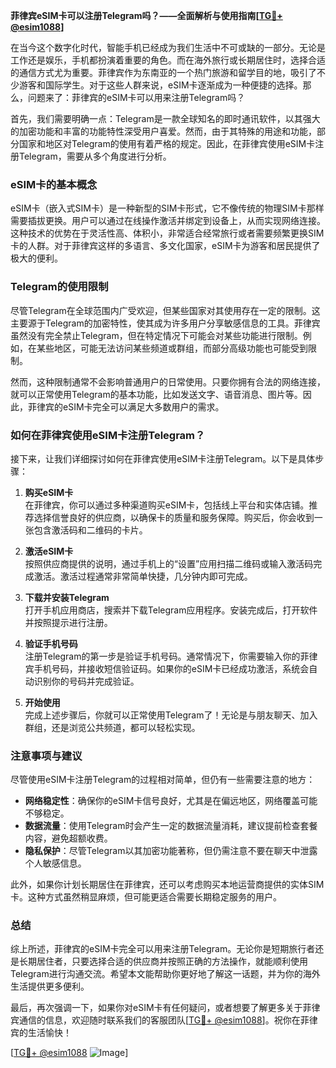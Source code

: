 **菲律宾eSIM卡可以注册Telegram吗？——全面解析与使用指南[[TG💪+ @esim1088](https://t.me/s/esim1088)]**

在当今这个数字化时代，智能手机已经成为我们生活中不可或缺的一部分。无论是工作还是娱乐，手机都扮演着重要的角色。而在海外旅行或长期居住时，选择合适的通信方式尤为重要。菲律宾作为东南亚的一个热门旅游和留学目的地，吸引了不少游客和国际学生。对于这些人群来说，eSIM卡逐渐成为一种便捷的选择。那么，问题来了：菲律宾的eSIM卡可以用来注册Telegram吗？

首先，我们需要明确一点：Telegram是一款全球知名的即时通讯软件，以其强大的加密功能和丰富的功能特性深受用户喜爱。然而，由于其特殊的用途和功能，部分国家和地区对Telegram的使用有着严格的规定。因此，在菲律宾使用eSIM卡注册Telegram，需要从多个角度进行分析。

### eSIM卡的基本概念

eSIM卡（嵌入式SIM卡）是一种新型的SIM卡形式，它不像传统的物理SIM卡那样需要插拔更换。用户可以通过在线操作激活并绑定到设备上，从而实现网络连接。这种技术的优势在于灵活性高、体积小，非常适合经常旅行或者需要频繁更换SIM卡的人群。对于菲律宾这样的多语言、多文化国家，eSIM卡为游客和居民提供了极大的便利。

### Telegram的使用限制

尽管Telegram在全球范围内广受欢迎，但某些国家对其使用存在一定的限制。这主要源于Telegram的加密特性，使其成为许多用户分享敏感信息的工具。菲律宾虽然没有完全禁止Telegram，但在特定情况下可能会对某些功能进行限制。例如，在某些地区，可能无法访问某些频道或群组，而部分高级功能也可能受到限制。

然而，这种限制通常不会影响普通用户的日常使用。只要你拥有合法的网络连接，就可以正常使用Telegram的基本功能，比如发送文字、语音消息、图片等。因此，菲律宾的eSIM卡完全可以满足大多数用户的需求。

### 如何在菲律宾使用eSIM卡注册Telegram？

接下来，让我们详细探讨如何在菲律宾使用eSIM卡注册Telegram。以下是具体步骤：

1. **购买eSIM卡**  
   在菲律宾，你可以通过多种渠道购买eSIM卡，包括线上平台和实体店铺。推荐选择信誉良好的供应商，以确保卡的质量和服务保障。购买后，你会收到一张包含激活码和二维码的卡片。

2. **激活eSIM卡**  
   按照供应商提供的说明，通过手机上的“设置”应用扫描二维码或输入激活码完成激活。激活过程通常非常简单快捷，几分钟内即可完成。

3. **下载并安装Telegram**  
   打开手机应用商店，搜索并下载Telegram应用程序。安装完成后，打开软件并按照提示进行注册。

4. **验证手机号码**  
   注册Telegram的第一步是验证手机号码。通常情况下，你需要输入你的菲律宾手机号码，并接收短信验证码。如果你的eSIM卡已经成功激活，系统会自动识别你的号码并完成验证。

5. **开始使用**  
   完成上述步骤后，你就可以正常使用Telegram了！无论是与朋友聊天、加入群组，还是浏览公共频道，都可以轻松实现。

### 注意事项与建议

尽管使用eSIM卡注册Telegram的过程相对简单，但仍有一些需要注意的地方：

- **网络稳定性**：确保你的eSIM卡信号良好，尤其是在偏远地区，网络覆盖可能不够稳定。
- **数据流量**：使用Telegram时会产生一定的数据流量消耗，建议提前检查套餐内容，避免超额收费。
- **隐私保护**：尽管Telegram以其加密功能著称，但仍需注意不要在聊天中泄露个人敏感信息。

此外，如果你计划长期居住在菲律宾，还可以考虑购买本地运营商提供的实体SIM卡。这种方式虽然稍显麻烦，但可能更适合需要长期稳定服务的用户。

### 总结

综上所述，菲律宾的eSIM卡完全可以用来注册Telegram。无论你是短期旅行者还是长期居住者，只要选择合适的供应商并按照正确的方法操作，就能顺利使用Telegram进行沟通交流。希望本文能帮助你更好地了解这一话题，并为你的海外生活提供更多便利。

最后，再次强调一下，如果你对eSIM卡有任何疑问，或者想要了解更多关于菲律宾通信的信息，欢迎随时联系我们的客服团队[[TG💪+ @esim1088](https://t.me/s/esim1088)]。祝你在菲律宾的生活愉快！

[[TG💪+ @esim1088](https://t.me/s/esim1088) ![Image](https://i.postimg.cc/4NQfJmqS/Snipaste-2025-05-13-00-14-12.png)]